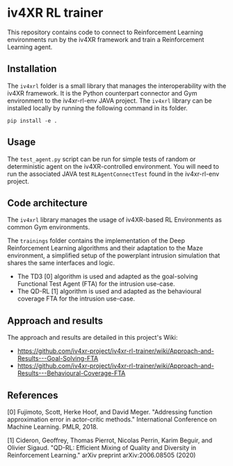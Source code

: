 # iv4XR RL trainer

This repository contains code to connect to Reinforcement Learning environments 
run by the iv4XR framework and train a Reinforcement Learning agent.

## Installation

The `iv4xrl` folder is a small library that manages the interoperability with the
iv4XR framework. It is the Python counterpart connector and Gym environment to
the iv4xr-rl-env JAVA project.
The `iv4xrl` library can be installed locally by running the following command in
its folder.
```
pip install -e .
```

## Usage

The `test_agent.py` script can be run for simple tests of random or deterministic
agent on the iv4XR-controlled environment.
You will need to run the associated JAVA test `RLAgentConnectTest` found in the
iv4xr-rl-env project.

## Code architecture

The `iv4xrl` library manages the usage of iv4XR-based RL Environments as common
Gym environments.

The `trainings` folder contains the implementation of the Deep Reinforcement Learning
algorithms and their adaptation to the Maze environment, a simplified setup of the
powerplant intrusion simulation that shares the same interfaces and logic.

- The TD3 [0] algorithm is used and adapted as the goal-solving Functional Test Agent (FTA)
  for the intrusion use-case.
- The QD-RL [1] algorithm is used and adapted as the behavioural coverage FTA for the
  intrusion use-case.

## Approach and results

The approach and results are detailed in this project's Wiki:
- https://github.com/iv4xr-project/iv4xr-rl-trainer/wiki/Approach-and-Results---Goal-Solving-FTA
- https://github.com/iv4xr-project/iv4xr-rl-trainer/wiki/Approach-and-Results---Behavioural-Coverage-FTA

## References

[0] Fujimoto, Scott, Herke Hoof, and David Meger. "Addressing function approximation error in actor-critic methods." International Conference on Machine Learning. PMLR, 2018.

[1] Cideron, Geoffrey, Thomas Pierrot, Nicolas Perrin, Karim Beguir, and Olivier Sigaud. "QD-RL: Efficient Mixing of Quality and Diversity in Reinforcement Learning." arXiv preprint arXiv:2006.08505 (2020)
